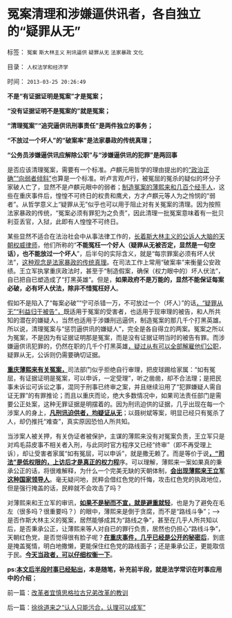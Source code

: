 # 冤案清理和涉嫌逼供讯者，各自独立的“疑罪从无”

标签： `冤案` `斯大林主义` `刑讯逼供` `疑罪从无` `法家暴政` `文化` 

目录： `人权法学和经济学`

时间： `2013-03-25 20:26:49`

**不是“有证据证明是冤案”才是冤案；**

**“没有证据证明不是冤案的”就是冤案；**

**“清理冤案”“追究逼供讯刑事责任”是两件独立的事务；**

**“不放过一个坏人”的“破案率”是法家暴政的传统真理；**

**“公务员涉嫌逼供讯应解除公职”与“涉嫌逼供讯的犯罪”是两回事**



是否应该清理冤案，需要有一个标准。卢麒元用哲学的理由提出的的[“政治正确”“向弱者倾斜”](../../../2012/12/23/卢麒元，李庄，李北方，石勇，南方系和铅笔社.md)也算是一个标准。听卢言观卢行，被冤屈的冤杀的疑似的坏分子家破人亡了，显然不是卢麒元眼中的弱者；[制造冤案的薄熙来和几百个经手人](../../../2012/6/8/“出发点是好的”“为民生做了事”都不是辩护理由；.md)，这些在重庆事件后，惶惶不可终日的权贵和鹰犬，方才卢麒元等人为之怜悯的“弱者”。从哲学意义上“疑罪从无”似乎也可以用于阻止对有关冤案的清理。因为按照法家暴政的传统，“冤案必须有罪犯为之负责”，因此清理一批冤案意味着有一批贝利亚丢官，入狱，此即有人惶惶不可终日。

某些显然不适合在法治社会中从事法律工作的，[长着斯大林主义的公诉人大脑的天朝权威律师](../../../2012/4/28/无视被告利益的“法治”，长着公诉人大脑的“律师”.md)，他们所称的“**不能冤枉一个好人（疑罪从无被否定，显然是一句空话），也不能放过一个坏人**”，后半句的实际含义，就是“每宗罪案必须有坏人伏法”，[这种观念是法家暴政的传统真理](../../../2012/5/5/恶法亦法的法家暴政和无罪推论的法治.md)。在司法工作上常用“破案率”来衡量公安政绩。王立军执掌重庆政法时，甚至于“制造假案，确保（权力眼中的）坏人伏法”，自已把自已塑造成了“打黑英雄”。但是，**如果政府不是万能的，显然不能保证每案必破，必有坏人伏法，除非不惜冤枉好人**。

假如不是陷入了“每案必破”“宁可杀错一万，不可放过一个（坏人）”的话[，“疑罪从无”“利益归于被告”，](../../../2012/4/28/文革和斯大林主义中的被告人利益.md)既适用于冤案的受害者，也适用于现审理的被告，和人所共知的潜在的嫌疑人，当然也适用于涉嫌刑迅逼供，制造冤案的那几千个打黑英雄。所以说，清理冤案与“惩罚逼供讯的嫌疑人”，完全是各自得立的两案。冤案之所以为冤案，不是因为有证据证明那是冤案，而是没有证据证明当时的被告有罪。而涉嫌逼供讯犯罪的，仍然在职的几千个打黑英雄[，疑过从有可以全部解雇他们公职](../../../2010/7/23/疑过从有得廉政，疑罪从无保平安.md)，疑罪从无，公诉则仍需要确切证据。

[**重庆薄熙来有关冤案，**](../../../2012/6/8/“出发点是好的”“为民生做了事”都不是辩护理由；.md)司法部门似乎拒绝自行审理，把皮球踢给家属：“如有冤屈，有证据证明是冤案，可以申诉，一定受理”，听之凿凿，却不合法理；是把民事未诉讼可诉讼之事，混同于刑事已终审之案，并且继续沿用了“犯罪嫌疑人需自证无罪”的有罪推论；而且以重庆而论，绝大多数情况中，如果司法责任部门是需要公正处案，这种无罪证据是明摆着的。因为刑讯迫供的证据，几乎出现在每一个涉案人的身上，[**凡刑讯迫供者，均疑证从无**](../../../2012/4/28/文革和斯大林主义中的被告人利益.md)；以聂树斌等案，明显已经只有冤杀了人，却仍推托“难查”，真实原因恐怕人所共知。

当涉案人被关押，有关伪证者被保护，主谋的薄熙来没有对冤案负责，王立军只是对鸡毛蒜皮事不相关者入刑，与此同时官方程序又已经“终审”（即不再受理上诉），却让受害者家属“如有冤屈，可以申诉”，就是撒无赖了。而是等价于说[**，“司法”是低权限的，上访后才是真正的权力程**](../../../2009/8/21/官官能相卫之疏不间亲.md)序。可以理解，薄熙来一案如果真的秉承公正的话，将很难解释，为什么一个完美无缺的天朝体制，[**会出现薄熙来王立军这种国家领导人**](../../../2012/12/23/卢麒元，李庄，李北方，石勇，南方系和铅笔社.md)。毫无疑问地，民粹会借红色党的忏悔，攻击红色党的执政地位，但是强行掩盖的话，民粹就不会攻击了吗？

对薄熙来和王立军的审讯，[**如果不是秘而不宣，就是避重就轻**](../../../2012/6/26/关于重庆的好消息.md)，也是为了避免在毛左（很多吗？很重要吗？）的眼中，薄熙来是倒于贪腐，而不是“路线斗争”；——>是否作斯大林主义的冤案，居然能够成其为“路线之争”，甚至在几乎人所共知以后，是否秉承公正，让薄熙来等人对自已的罪行负责，居然也仍担心“路线斗争”，天朝红色党，是否觉得很有脸子呢？[**在重庆事件，几乎已经是公开的秘密后**](http://blog.sina.com.cn/s/blog_5e0712aa010131xr.html)，到底是掩盖冤情，明白地撒懒，更能保住红色党的路线面子；还是秉承公正，更能取信于民。[**今天当政者，可以仔细权衡一下**](../../../2013/2/2/《旧制度和大革命》，米塞斯，戈尔巴乔夫和薄熙来.md)。

**ps:[本文后半段时事已经贴出](../../../2013/3/22/冤案清理不能坐待爱害者家属“申诉，自证无罪”.md)，本是随笔，补充前半段，就是法学常识在时事应用中的介绍**；



前一篇：[改革者宜慎思格拉古兄弟改革的教训](../../../2013/3/25/改革者宜慎思格拉古兄弟改革的教训.md)

后一篇：[徐徐道来之“认人只能污合，认理可以成军”](../../../2013/3/25/徐徐道来之“认人只能污合，认理可以成军”.md)